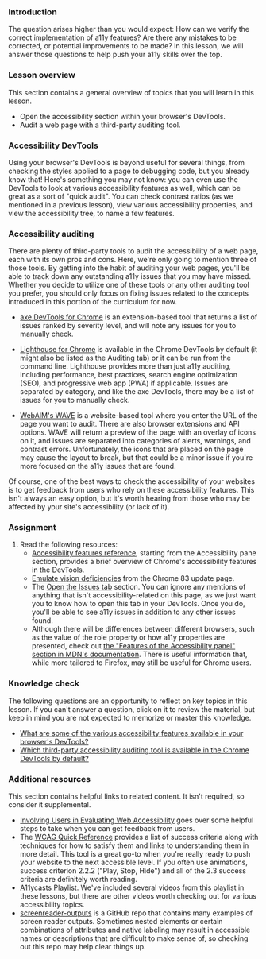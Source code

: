 ### Introduction

The question arises higher than you would expect: How can we verify the correct implementation of a11y features? Are there any mistakes to be corrected, or potential improvements to be made? In this lesson, we will answer those questions to help push your a11y skills over the top.

### Lesson overview

This section contains a general overview of topics that you will learn in this lesson.

- Open the accessibility section within your browser's DevTools.
- Audit a web page with a third-party auditing tool.

### Accessibility DevTools

Using your browser's DevTools is beyond useful for several things, from checking the styles applied to a page to debugging code, but you already know that! Here's something you may not know: you can even use the DevTools to look at various accessibility features as well, which can be great as a sort of "quick audit". You can check contrast ratios (as we mentioned in a previous lesson), view various accessibility properties, and view the accessibility tree, to name a few features.

### Accessibility auditing

There are plenty of third-party tools to audit the accessibility of a web page, each with its own pros and cons. Here, we're only going to mention three of those tools. By getting into the habit of auditing your web pages, you'll be able to track down any outstanding a11y issues that you may have missed. Whether you decide to utilize one of these tools or any other auditing tool you prefer, you should only focus on fixing issues related to the concepts introduced in this portion of the curriculum for now.

- [axe DevTools for Chrome](https://chrome.google.com/webstore/detail/axe-devtools-web-accessib/lhdoppojpmngadmnindnejefpokejbdd?hl=en-US) is an extension-based tool that returns a list of issues ranked by severity level, and will note any issues for you to manually check.

- <span id="chrome-default-tool-knowledge-check">[Lighthouse for Chrome](https://developers.google.com/web/tools/lighthouse) is available in the Chrome DevTools by default (it might also be listed as the Auditing tab) or it can be run from the command line. Lighthouse provides more than just a11y auditing, including performance, best practices, search engine optimization (SEO), and progressive web app (PWA) if applicable. Issues are separated by category, and like the axe DevTools, there may be a list of issues for you to manually check.</span>

- [WebAIM's WAVE](https://wave.webaim.org/) is a website-based tool where you enter the URL of the page you want to audit. There are also browser extensions and API options. WAVE will return a preview of the page with an overlay of icons on it, and issues are separated into categories of alerts, warnings, and contrast errors. Unfortunately, the icons that are placed on the page may cause the layout to break, but that could be a minor issue if you're more focused on the a11y issues that are found.

Of course, one of the best ways to check the accessibility of your websites is to get feedback from users who rely on these accessibility features. This isn't always an easy option, but it's worth hearing from those who may be affected by your site's accessibility (or lack of it).

### Assignment

<div class="lesson-content__panel" markdown="1">

1. Read the following resources:
   - [Accessibility features reference](https://developer.chrome.com/docs/devtools/accessibility/reference/#pane), starting from the Accessibility pane section, provides a brief overview of Chrome's accessibility features in the DevTools.
   - [Emulate vision deficiencies](https://developer.chrome.com/blog/new-in-devtools-83/#vision-deficiencies) from the Chrome 83 update page.
   - The [Open the Issues tab](https://developer.chrome.com/docs/devtools/issues/#open) section. You can ignore any mentions of anything that isn't accessibility-related on this page, as we just want you to know how to open this tab in your DevTools. Once you do, you'll be able to see a11y issues in addition to any other issues found.
   - Although there will be differences between different browsers, such as the value of the role property or how a11y properties are presented, check out [the "Features of the Accessibility panel" section in MDN's documentation](https://firefox-source-docs.mozilla.org/devtools-user/accessibility_inspector/index.html#features-of-the-accessibility-panel). There is useful information that, while more tailored to Firefox, may still be useful for Chrome users.

</div>

### Knowledge check

The following questions are an opportunity to reflect on key topics in this lesson. If you can't answer a question, click on it to review the material, but keep in mind you are not expected to memorize or master this knowledge.

- [What are some of the various accessibility features available in your browser's DevTools?](https://developer.chrome.com/docs/devtools/accessibility/reference/#pane)
- [Which third-party accessibility auditing tool is available in the Chrome DevTools by default?](#chrome-default-tool-knowledge-check)

### Additional resources

This section contains helpful links to related content. It isn't required, so consider it supplemental.

- [Involving Users in Evaluating Web Accessibility](https://www.w3.org/WAI/test-evaluate/involving-users/) goes over some helpful steps to take when you can get feedback from users.
- The [WCAG Quick Reference](https://www.w3.org/WAI/WCAG21/quickref/) provides a list of success criteria along with techniques for how to satisfy them and links to understanding them in more detail. This tool is a great go-to when you're really ready to push your website to the next accessible level. If you often use animations, success criterion 2.2.2 ("Play, Stop, Hide") and all of the 2.3 success criteria are definitely worth reading.
- [A11ycasts Playlist](https://www.youtube.com/playlist?list=PLNYkxOF6rcICWx0C9LVWWVqvHlYJyqw7g). We've included several videos from this playlist in these lessons, but there are other videos worth checking out for various accessibility topics.
- [screenreader-outputs](https://github.com/thatblindgeye/screenreader-outputs) is a GitHub repo that contains many examples of screen reader outputs. Sometimes nested elements or certain combinations of attributes and native labeling may result in accessible names or descriptions that are difficult to make sense of, so checking out this repo may help clear things up.
